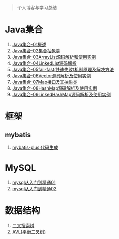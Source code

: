 > 个人博客与学习总结
# Java集合
1. [Java集合-01概述](https://github.com/Jzedy/selfwrite/blob/master/src/main/doc/baseJava/collections/Java%E9%9B%86%E5%90%88-01%E6%A6%82%E8%BF%B0.md)
2. [Java集合-02集合抽象类](https://github.com/Jzedy/Z-books/blob/master/src/main/doc/baseJava/collections/Java%E9%9B%86%E5%90%88-02Collection.md)
3. [Java集合-03ArrayList源码解析和使用实例](https://github.com/Jzedy/Z-books/blob/master/src/main/doc/baseJava/collections/Java%E9%9B%86%E5%90%88-03ArrayList%E6%BA%90%E7%A0%81%E8%A7%A3%E6%9E%90%E5%92%8C%E4%BD%BF%E7%94%A8%E5%AE%9E%E4%BE%8B.md)
4. [Java集合-04LinkedList源码解析](https://github.com/Jzedy/Z-books/blob/master/src/main/doc/baseJava/collections/Java%E9%9B%86%E5%90%88-04LinkedList%E6%BA%90%E7%A0%81%E8%A7%A3%E6%9E%90.md)
5. [Java集合-05fail-fast(快速失败)机制原理及解决方法](https://github.com/Jzedy/Z-books/blob/master/src/main/doc/baseJava/collections/Java%E9%9B%86%E5%90%88-05fail-fast(%E5%BF%AB%E9%80%9F%E5%A4%B1%E8%B4%A5)%E6%9C%BA%E5%88%B6%E5%8E%9F%E7%90%86%E5%8F%8A%E8%A7%A3%E5%86%B3%E6%96%B9%E6%B3%95.md)
6. [Java集合-06Vector源码解析及使用实例](https://github.com/Jzedy/Z-books/blob/master/src/main/doc/baseJava/collections/Java%E9%9B%86%E5%90%88-06Vector%E6%BA%90%E7%A0%81%E8%A7%A3%E6%9E%90.md)
7. [Java集合-07Map接口及其抽象类](https://github.com/Jzedy/Z-books/blob/master/src/main/doc/baseJava/collections/Java%E9%9B%86%E5%90%88-07Map%E6%8E%A5%E5%8F%A3%E5%8F%8A%E5%85%B6%E6%8A%BD%E8%B1%A1%E7%B1%BB.md)
8. [Java集合-08HashMap源码解析及使用实例](https://github.com/Jzedy/Z-books/blob/master/src/main/doc/baseJava/collections/Java%E9%9B%86%E5%90%88-08HashMap%E6%BA%90%E7%A0%81%E8%A7%A3%E6%9E%90%E5%8F%8A%E4%BD%BF%E7%94%A8%E5%AE%9E%E4%BE%8B.md)
9. [Java集合-09LinkedHashMap源码解析及使用实例](https://github.com/Jzedy/Z-books/blob/master/src/main/doc/baseJava/collections/Java%E9%9B%86%E5%90%88-09LinkedHashMap%E6%BA%90%E7%A0%81%E8%A7%A3%E6%9E%90%E5%8F%8A%E4%BD%BF%E7%94%A8%E5%AE%9E%E4%BE%8B.md)


# 框架
## mybatis
1. [mybatis-plus 代码生成](https://github.com/Jzedy/Z-books/blob/master/src/main/doc/frame/mybatis/mybatis-plus%E4%BB%A3%E7%A0%81%E7%94%9F%E6%88%90.md) 

# MySQL
1. [mysql从入门到精通01](https://github.com/Jzedy/selfwrite/blob/master/src/main/doc/sql/mysql%E5%85%A5%E9%97%A8%E5%88%B0%E7%B2%BE%E9%80%9A01.md)
2. [mysql从入门到精通02](https://github.com/Jzedy/Z-books/blob/master/src/main/doc/sql/mysql%E5%85%A5%E9%97%A8%E5%88%B0%E7%B2%BE%E9%80%9A02.md)

# 数据结构
1. [二叉搜索树](https://github.com/Jzedy/Z-books/blob/master/src/main/doc/baseJava/dataStructure/%E6%95%B0%E6%8D%AE%E7%BB%93%E6%9E%84-%E4%BA%8C%E5%8F%89%E6%90%9C%E7%B4%A2%E6%A0%91.md)
2. [AVL(平衡二叉树)](https://github.com/Jzedy/Z-books/blob/master/src/main/doc/baseJava/dataStructure/%E6%95%B0%E6%8D%AE%E7%BB%93%E6%9E%84-(AVL)%E5%B9%B3%E8%A1%A1%E4%BA%8C%E5%8F%89%E6%A0%91.md)
